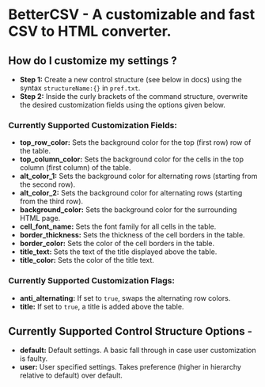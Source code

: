 # BetterCSV - A customizable and fast CSV to HTML converter.

## How do I customize my settings ?
* **Step 1:** Create a new control structure (see below in docs) using the syntax `structureName:{}` in `pref.txt`.
* **Step 2:** Inside the curly brackets of the command structure, overwrite the desired customization fields using the options given below.

### Currently Supported Customization Fields:
* **top_row_color:** Sets the background color for the top (first row) row of the table.
* **top_column_color:** Sets the background color for the cells in the top column (first column) of the table.
* **alt_color_1:** Sets the background color for alternating rows (starting from the second row).
* **alt_color_2:** Sets the background color for alternating rows (starting from the third row).
* **background_color:** Sets the background color for the surrounding HTML page.
* **cell_font_name:** Sets the font family for all cells in the table.
* **border_thickness:** Sets the thickness of the cell borders in the table.
* **border_color:** Sets the color of the cell borders in the table.
* **title_text:** Sets the text of the title displayed above the table.
* **title_color:** Sets the color of the title text.

### Currently Supported Customization Flags:
* **anti_alternating:** If set to `true`, swaps the alternating row colors.
* **title:** If set to `true`, a title is added above the table.


## Currently Supported Control Structure Options - 

* **default:** Default settings. A basic fall through in case user customization is faulty.
* **user:** User specified settings. Takes preference (higher in hierarchy relative to default) over default.